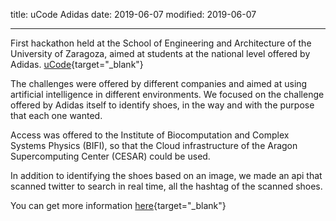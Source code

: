 title: uCode Adidas
date: 2019-06-07
modified: 2019-06-07

---

First hackathon held at the School of Engineering and Architecture of the University of Zaragoza, aimed at students at the national level offered by Adidas.
[uCode](http://2017.ucode.es/){target="_blank"}

The challenges were offered by different companies and aimed at using artificial intelligence in different environments. We focused on the challenge offered by Adidas itself to identify shoes, in the way and with the purpose that each one wanted.

Access was offered to the Institute of Biocomputation and Complex Systems Physics (BIFI), so that the Cloud infrastructure of the Aragon Supercomputing Center (CESAR) could be used.

In addition to identifying the shoes based on an image, we made an api that scanned twitter to search in real time, all the hashtag of the scanned shoes.

You can get more information [here](https://github.com/bl4ckpr15m/uCode-2017-machine-learning){target="_blank"}
